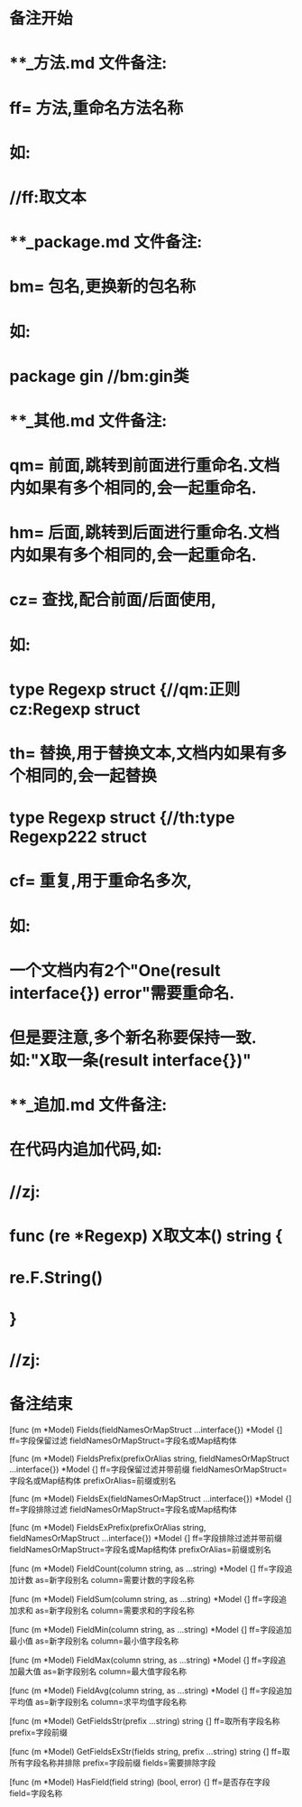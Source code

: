 # 备注开始
# **_方法.md 文件备注:
# ff= 方法,重命名方法名称
# 如:
# //ff:取文本

# **_package.md 文件备注:
# bm= 包名,更换新的包名称 
# 如: 
# package gin //bm:gin类

# **_其他.md 文件备注:
# qm= 前面,跳转到前面进行重命名.文档内如果有多个相同的,会一起重命名.
# hm= 后面,跳转到后面进行重命名.文档内如果有多个相同的,会一起重命名.
# cz= 查找,配合前面/后面使用,
# 如:
# type Regexp struct {//qm:正则 cz:Regexp struct
#
# th= 替换,用于替换文本,文档内如果有多个相同的,会一起替换
# type Regexp struct {//th:type Regexp222 struct
#
# cf= 重复,用于重命名多次,
# 如: 
# 一个文档内有2个"One(result interface{}) error"需要重命名.
# 但是要注意,多个新名称要保持一致. 如:"X取一条(result interface{})"

# **_追加.md 文件备注:
# 在代码内追加代码,如:
# //zj:
# func (re *Regexp) X取文本() string { 
#    re.F.String()
# }
# //zj:
# 备注结束

[func (m *Model) Fields(fieldNamesOrMapStruct ...interface{}) *Model {]
ff=字段保留过滤
fieldNamesOrMapStruct=字段名或Map结构体

[func (m *Model) FieldsPrefix(prefixOrAlias string, fieldNamesOrMapStruct ...interface{}) *Model {]
ff=字段保留过滤并带前缀
fieldNamesOrMapStruct=字段名或Map结构体
prefixOrAlias=前缀或别名

[func (m *Model) FieldsEx(fieldNamesOrMapStruct ...interface{}) *Model {]
ff=字段排除过滤
fieldNamesOrMapStruct=字段名或Map结构体

[func (m *Model) FieldsExPrefix(prefixOrAlias string, fieldNamesOrMapStruct ...interface{}) *Model {]
ff=字段排除过滤并带前缀
fieldNamesOrMapStruct=字段名或Map结构体
prefixOrAlias=前缀或别名

[func (m *Model) FieldCount(column string, as ...string) *Model {]
ff=字段追加计数
as=新字段别名
column=需要计数的字段名称

[func (m *Model) FieldSum(column string, as ...string) *Model {]
ff=字段追加求和
as=新字段别名
column=需要求和的字段名称

[func (m *Model) FieldMin(column string, as ...string) *Model {]
ff=字段追加最小值
as=新字段别名
column=最小值字段名称

[func (m *Model) FieldMax(column string, as ...string) *Model {]
ff=字段追加最大值
as=新字段别名
column=最大值字段名称

[func (m *Model) FieldAvg(column string, as ...string) *Model {]
ff=字段追加平均值
as=新字段别名
column=求平均值字段名称

[func (m *Model) GetFieldsStr(prefix ...string) string {]
ff=取所有字段名称
prefix=字段前缀

[func (m *Model) GetFieldsExStr(fields string, prefix ...string) string {]
ff=取所有字段名称并排除
prefix=字段前缀
fields=需要排除字段

[func (m *Model) HasField(field string) (bool, error) {]
ff=是否存在字段
field=字段名称
